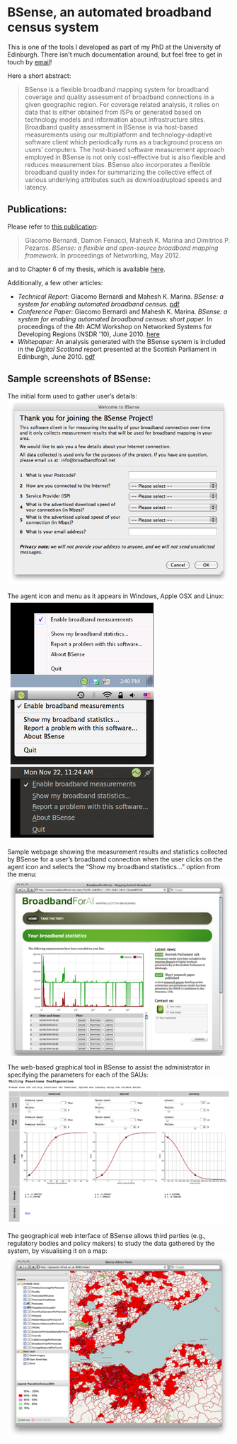 # BSense, an automated broadband census system
This is one of the tools I developed as part of my PhD at the University of Edinburgh. There isn't much documentation around, but feel free to get in touch by [email](mailto:mino@minux.it)!

Here a short abstract:
> BSense is a flexible broadband mapping system for broadband coverage and quality assessment of broadband connections in a given geographic region. For coverage related analysis, it relies on data that is either obtained from ISPs or generated based on technology
models and information about infrastructure sites. Broadband quality assessment in BSense is via host-based measurements using our multiplatform and technology-adaptive software client which periodically runs as a background process on users’ computers. The host-based software measurement approach employed in BSense is not only cost-effective but is also flexible and reduces measurement bias. BSense also incorporates a flexible broadband quality index for summarizing the collective effect of various underlying attributes such as download/upload speeds and latency.

## Publications:
Please refer to [this publication](https://link.springer.com/chapter/10.1007/978-3-642-30045-5_26):
> Giacomo Bernardi, Damon Fenacci, Mahesh K. Marina and Dimitrios P. Pezaros. *BSense: a flexible and open-source broadband mapping framework.* In proceedings of Networking, May 2012. 

and to Chapter 6 of my thesis, which is available [here](https://www.era.lib.ed.ac.uk/handle/1842/6241?show=full).

Additionally, a few other articles:
- *Technical Report:* Giacomo Bernardi and Mahesh K. Marina. *BSense: a system for enabling automated broadband census.* [pdf](https://minux.it/publications/BSense-techreport.pdf)
- *Conference Paper:* Giacomo Bernardi and Mahesh K. Marina. *BSense: a system for enabling automated broadband census: short paper.* In proceedings of the 4th ACM Workshop on Networked Systems for Developing Regions (NSDR '10), June 2010. [here](http://dl.acm.org/citation.cfm?id=1836010)
- *Whitepaper:* An analysis generated with the BSense system is included in the *Digital Scotland* report presented at the Scottish Parliament in Edinburgh, June 2010. [pdf](https://minux.it/publications/Digital-Scotland.pdf)

## Sample screenshots of BSense:
The initial form used to gather user’s details:
![Screenshot](/screenshots/screenshot_form.png?raw=true)

The agent icon and menu as it appears in Windows, Apple OSX and Linux:
![Screenshot](/screenshots/screenshot_menu.png?raw=true)

Sample webpage showing the measurement results and statistics collected by BSense for a user’s broadband connection when the user clicks on the agent icon and selects the “Show my broadband statistics...” option from the menu:
![Screenshot](/screenshots/screenshot_stats.png?raw=true)

The web-based graphical tool in BSense to assist the administrator in specifying the parameters for each of the SAUs:
![Screenshot](/screenshots/GuiUtilityFunction.png?raw=true)

The geographical web interface of BSense allows third parties (e.g., regulatory bodies and policy makers) to study the data gathered by the system, by visualising it on a map:
![Screenshot](/screenshots/screenshot_geo.png?raw=true)
